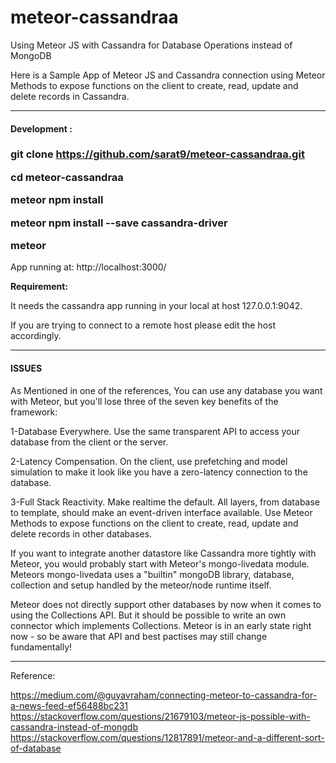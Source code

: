 # meteor-cassandraa
Using Meteor JS with Cassandra for Database Operations instead of MongoDB


Here is a Sample App of Meteor JS and Cassandra connection using Meteor Methods to expose functions on the client to create, read, update and delete records in Cassandra.

------------------------------------------------------------------------------------------------------------------------------------------


<b> <h4> Development :  </h4> </b>
<h3>

git clone https://github.com/sarat9/meteor-cassandraa.git

cd meteor-cassandraa

meteor npm install

meteor npm install --save cassandra-driver

meteor

</h3>

 App running at: http://localhost:3000/
 
 
 
 <b> Requirement: </b>
 
 It needs the cassandra app running in your local at host 127.0.0.1:9042.
 
 If you are trying to connect to a remote host please edit the host accordingly.
 
------------------------------------------------------------------------------------------------------------------------------------------

<h4><b> ISSUES </b></h4>
As Mentioned in one of the references,
You can use any database you want with Meteor, but you'll lose three of the seven key benefits of the framework:

1-Database Everywhere. Use the same transparent API to access your database from the client or the server.

2-Latency Compensation. On the client, use prefetching and model simulation to make it look like you have a zero-latency connection to the database.

3-Full Stack Reactivity. Make realtime the default. All layers, from database to template, should make an event-driven interface available.
Use Meteor Methods to expose functions on the client to create, read, update and delete records in other databases.

If you want to integrate another datastore like Cassandra more tightly with Meteor, you would probably start with Meteor's mongo-livedata module.
Meteors mongo-livedata uses a "builtin" mongoDB library, database, collection and setup handled by the meteor/node runtime itself.

Meteor does not directly support other databases by now when it comes to using the Collections API. But it should be possible to write an own connector which implements Collections.
Meteor is in an early state right now - so be aware that API and best pactises may still change fundamentally!


------------------------------------------------------------------------------------------------------------------------------------------


Reference:


https://medium.com/@guyavraham/connecting-meteor-to-cassandra-for-a-news-feed-ef56488bc231
https://stackoverflow.com/questions/21679103/meteor-js-possible-with-cassandra-instead-of-mongdb
https://stackoverflow.com/questions/12817891/meteor-and-a-different-sort-of-database
